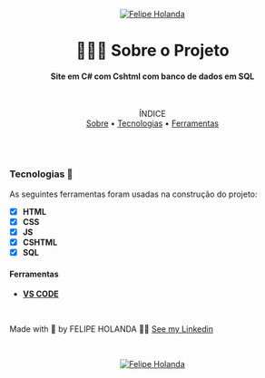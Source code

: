<p align="center">
   <a href="https://www.linkedin.com/in/felipe-holanda-de-freitas-3a91281a2/">
      <img alt="Felipe Holanda" src="https://img.shields.io/badge/-Felipe Holanda-blue?style=flat&logo=Linkedin&logoColor=bluee" />
   </a>
</p>

<h1 align="center"> 👨🏻‍💻 Sobre o Projeto</h1>

<h4 align="center">Site em C# com Cshtml com banco de dados em SQL</h4>

<br>

<p align="center">ÍNDICE<br>
<a href="#sobre">Sobre</a> •
<a href="#Tecnologias-">Tecnologias</a> •
<a href="#Ferramentas">Ferramentas</a></p>

<br>
<br>

  ### Tecnologias 🚀

  As seguintes ferramentas foram usadas na construção do projeto:

  - [x] **HTML**
  - [x] **CSS**
  - [x] **JS**
  - [x] **CSHTML**
  - [x] **SQL**

  #### Ferramentas

  - [**VS CODE**](https://code.visualstudio.com/)

<br>

  Made with 💜 by FELIPE HOLANDA 👋🏻 [See my Linkedin](https://www.linkedin.com/in/felipe-holanda-de-freitas-3a91281a2/)
  
<br>

<p align="center">
   <a href="https://www.linkedin.com/in/felipe-holanda-de-freitas-3a91281a2/">
      <img alt="Felipe Holanda" src="https://img.shields.io/badge/-Felipe Holanda-blue?style=flat&logo=Linkedin&logoColor=bluee" />
   </a>
</p>
